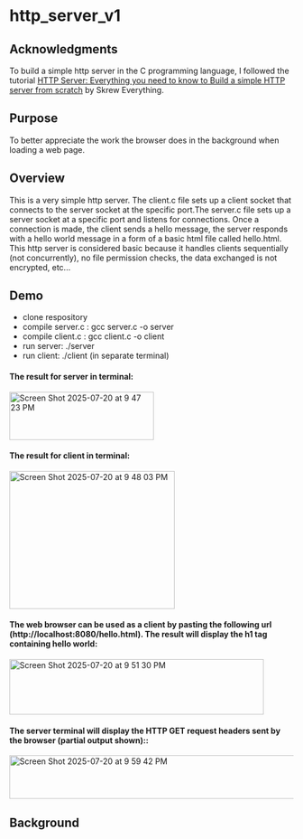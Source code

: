 <h1> http_server_v1 </h1> 

<h2>Acknowledgments </h2> 

To build a simple http server in the C programming language, I followed the tutorial [HTTP Server: Everything you need to know to Build a simple HTTP server from scratch](https://medium.com/from-the-scratch/http-server-what-do-you-need-to-know-to-build-a-simple-http-server-from-scratch-d1ef8945e4fa) by Skrew Everything.

<h2>Purpose </h2>
To better appreciate the work the browser does in the background when loading a web page.

<h2> Overview </h2> 

This is a very simple http server. The client.c file sets up a client socket that connects to the server socket at the specific port.The server.c file sets up a server socket at a specific port and listens for connections. Once a connection is made, the client sends a hello message, the server responds with a hello world message in a form of a basic html file called hello.html. This http server is considered basic because it handles clients sequentially (not concurrently), no file permission checks, the data exchanged is not encrypted, etc...

<h2> Demo </h2>

- clone respository
- compile server.c : gcc server.c -o server
- compile client.c : gcc client.c -o client
- run server: ./server
- run client: ./client (in separate terminal)

#### The result for server in terminal:
<img width="256" height="85" alt="Screen Shot 2025-07-20 at 9 47 23 PM" src="https://github.com/user-attachments/assets/9942c94d-b496-4674-958b-160acb271a87" /> 

#### The result for client in terminal:

<img width="293" height="244" alt="Screen Shot 2025-07-20 at 9 48 03 PM" src="https://github.com/user-attachments/assets/2ec85ed1-d513-4f96-893d-5e996b8484ff" />

#### The web browser can be used as a client by pasting the following url (http://localhost:8080/hello.html). The result will display the h1 tag containing hello world:

<img width="451" height="98" alt="Screen Shot 2025-07-20 at 9 51 30 PM" src="https://github.com/user-attachments/assets/d0a4a605-7229-464c-9a1c-d0da5fe2979e" />

#### The server terminal will display the HTTP GET request headers sent by the browser (partial output shown)::

<img width="569" height="77" alt="Screen Shot 2025-07-20 at 9 59 42 PM" src="https://github.com/user-attachments/assets/bd278e3d-287f-4b43-9b52-2522c9025354" />

<h2> Background </h2>



